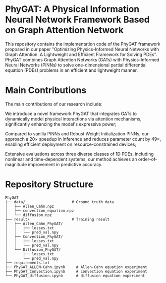 # PhyGAT: A Physical Information Neural Network Framework Based on Graph Attention Network

This repository contains the implementation code of the PhyGAT framework proposed in our paper "Optimizing Physics-Informed Neural Networks with Graph Attention: A Lightweight and Efficient Framework for Solving PDEs". PhyGAT combines Graph Attention Networks (GATs) with Physics-Informed Neural Networks (PINNs) to solve one-dimensional partial differential equation (PDEs) problems in an efficient and lightweight manner.

# Main Contributions
The main contributions of our research include: 

We introduce a novel framework PhyGAT that integrates GATs to dynamically model physical interactions via attention mechanisms, significantly enhancing the model's expressive power;

Compared to vanilla PINNs and Robust Weight Initialization PINNs, our approach a 20× speedup in inference and reduces parameter count by 49×, enabling efficient deployment on resource-constrained devices;

Extensive evaluations across three diverse classes of 1D PDEs, including nonlinear and time-dependent systems, our method achieves an order-of-magnitude improvement in predictive accuracy.

# Repository Structure
```
PhyGAT
├── data/                     # Ground truth data
│   ├── Allen_Cahn.npz           
│   ├── convection_equation.npz  
│   └── diffusion.npz         
├── result/                   # Training result
│   ├── Allen_Cahn_PhyGAT/
│   │   ├── losses.txt         
│   │   └── pred_val.npy       
│   ├── Convection_PhyGAT/
│   │   ├── losses.txt         
│   │   └── pred_val.npy       
│   └── Diffusion_PhyGAT/
│       ├── losses.txt         
│       └── pred_val.npy       
├── requirements.txt            
├── PhyGAT_ALLEN-Cahn.ipynb     # Allen-Cahn equation experiment
├── PhyGAT_Convection.ipynb     # convection equation experiment
└── PhyGAT_diffusion.ipynb      # diffusion equation experiment
```
